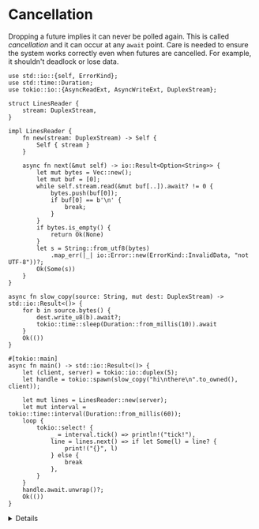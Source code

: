 # Cancellation

Dropping a future implies it can never be polled again. This is called *cancellation*
and it can occur at any `await` point. Care is needed to ensure the system works
correctly even when futures are cancelled. For example, it shouldn't deadlock or
lose data.

```rust,editable,compile_fail
use std::io::{self, ErrorKind};
use std::time::Duration;
use tokio::io::{AsyncReadExt, AsyncWriteExt, DuplexStream};

struct LinesReader {
    stream: DuplexStream,
}

impl LinesReader {
    fn new(stream: DuplexStream) -> Self {
        Self { stream }
    }

    async fn next(&mut self) -> io::Result<Option<String>> {
        let mut bytes = Vec::new();
        let mut buf = [0];
        while self.stream.read(&mut buf[..]).await? != 0 {
            bytes.push(buf[0]);
            if buf[0] == b'\n' {
                break;
            }
        }
        if bytes.is_empty() {
            return Ok(None)
        }
        let s = String::from_utf8(bytes)
            .map_err(|_| io::Error::new(ErrorKind::InvalidData, "not UTF-8"))?;
        Ok(Some(s))
    }
}

async fn slow_copy(source: String, mut dest: DuplexStream) -> std::io::Result<()> {
    for b in source.bytes() {
        dest.write_u8(b).await?;
        tokio::time::sleep(Duration::from_millis(10)).await
    }
    Ok(())
}

#[tokio::main]
async fn main() -> std::io::Result<()> {
    let (client, server) = tokio::io::duplex(5);
    let handle = tokio::spawn(slow_copy("hi\nthere\n".to_owned(), client));

    let mut lines = LinesReader::new(server);
    let mut interval = tokio::time::interval(Duration::from_millis(60));
    loop {
        tokio::select! {
            _ = interval.tick() => println!("tick!"),
            line = lines.next() => if let Some(l) = line? {
                print!("{}", l)
            } else {
                break
            },
        }
    }
    handle.await.unwrap()?;
    Ok(())
}
```

<details>

* The compiler doesn't help with cancellation-safety. You need to read API
  documentation and consider what state your `async fn` holds.

* Unlike `panic` and `?`, cancellation is part of normal control flow
  (vs error-handling).

* The example loses parts of the string.

    * Whenever the `tick()` branch finishes first, `next()` and its `buf` are dropped.

    * `LinesReader` can be made cancellation-safe by making `buf` part of the struct:
        ```rust,compile_fail
        struct LinesReader {
            stream: DuplexStream,
            bytes: Vec<u8>,
            buf: [u8; 1],
        }

        impl LinesReader {
            fn new(stream: DuplexStream) -> Self {
                Self { stream, bytes: Vec::new(), buf: [0] }
            }
            async fn next(&mut self) -> io::Result<Option<String>> {
                // prefix buf and bytes with self.
                // ...
                let raw = std::mem::take(&mut self.bytes);
                let s = String::from_utf8(raw)
                // ...
            }
        }
        ```

* [`Interval::tick`](https://docs.rs/tokio/latest/tokio/time/struct.Interval.html#method.tick)
  is cancellation-safe because it keeps track of whether a tick has been 'delivered'.

* [`AsyncReadExt::read`](https://docs.rs/tokio/latest/tokio/io/trait.AsyncReadExt.html#method.read)
  is cancellation-safe because it either returns or doesn't read data.

* [`AsyncBufReadExt::read_line`](https://docs.rs/tokio/latest/tokio/io/trait.AsyncBufReadExt.html#method.read_line)
  is similar to the example and *isn't* cancellation-safe. See its documentation
  for details and alternatives.

</details>
